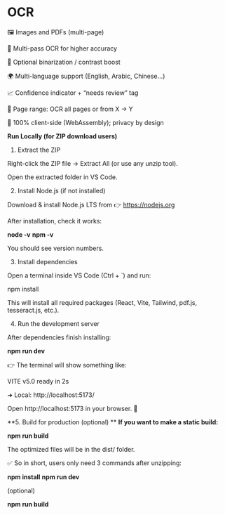 # OCR
🖼️ Images and PDFs (multi-page)  

🧠 Multi-pass OCR for higher accuracy  

🧪 Optional binarization / contrast boost  

🌍 Multi-language support (English, Arabic, Chinese…) 

📈 Confidence indicator + “needs review” tag 

🔎 Page range: OCR all pages or from X → Y 

🔐 100% client-side (WebAssembly); privacy by design


**Run Locally (for ZIP download users)**


1. Extract the ZIP

Right-click the ZIP file → Extract All (or use any unzip tool).

Open the extracted folder in VS Code.

2. Install Node.js (if not installed)

Download & install Node.js LTS from 👉 https://nodejs.org

After installation, check it works:

**node -v**
**npm -v**


You should see version numbers.

3. Install dependencies

Open a terminal inside VS Code (Ctrl + `) and run:

npm install


This will install all required packages (React, Vite, Tailwind, pdf.js, tesseract.js, etc.).

4. Run the development server

After dependencies finish installing:

**npm run dev**


👉 The terminal will show something like:

  VITE v5.0  ready in 2s

➜  Local:   http://localhost:5173/


Open http://localhost:5173
 in your browser. 🎉

**5. Build for production (optional)
**
**If you want to make a static build:**

**npm run build**


The optimized files will be in the dist/ folder.

✅ So in short, users only need 3 commands after unzipping:

**npm install**
**npm run dev**


(optional)

**npm run build**
